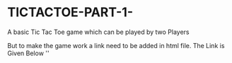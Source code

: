 # TICTACTOE-PART-1-
A basic Tic Tac Toe game which can be played by two Players  

But to make the game work a link need to be added in html file. The Link is Given Below
'<link rel="stylesheet" href="https://cdnjs.cloudflare.com/ajax/libs/font-awesome/4.7.0/css/font-awesome.min.css">'

